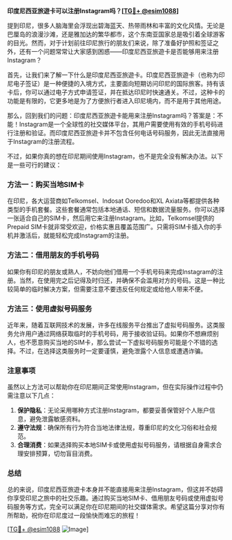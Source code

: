 **印度尼西亚旅遊卡可以注册Instagram吗？[[TG💪+ @esim1088](https://t.me/s/esim1088)]**

提到印尼，很多人脑海里会浮现出碧海蓝天、热带雨林和丰富的文化风情。无论是巴厘岛的浪漫沙滩，还是雅加达的繁华都市，这个东南亚国家总是吸引着全球游客的目光。然而，对于计划前往印尼旅行的朋友们来说，除了准备好护照和签证之外，还有一个问题常常让大家感到困惑——印度尼西亚旅遊卡是否能够用来注册Instagram？

首先，让我们来了解一下什么是印度尼西亚旅遊卡。印度尼西亚旅遊卡（也称为印尼电子签证）是一种便捷的入境方式，主要面向短期访问印尼的国际旅客。持有该卡后，你可以通过电子方式申请签证，并在抵达印尼时快速通关。不过，这种卡的功能是有限的，它更多地是为了方便旅行者进入印尼境内，而不是用于其他用途。

那么，回到我们的问题：印度尼西亚旅遊卡能用来注册Instagram吗？答案是：不能！Instagram是一个全球性的社交媒体平台，其用户需要使用有效的手机号码进行注册和验证。而印度尼西亚旅遊卡并不包含任何电话号码服务，因此无法直接用于Instagram的注册流程。

不过，如果你真的想在印尼期间使用Instagram，也不是完全没有解决办法。以下是一些可行的建议：

### 方法一：购买当地SIM卡

在印尼，各大运营商如Telkomsel、Indosat Ooredoo和XL Axiata等都提供各种类型的手机套餐。这些套餐通常包括本地通话、短信和数据流量服务。你可以选择一张适合自己的SIM卡，然后用它来注册Instagram。比如，Telkomsel提供的Prepaid SIM卡就非常受欢迎，价格实惠且覆盖范围广。只需将SIM卡插入你的手机并激活后，就能轻松完成Instagram的注册。

### 方法二：借用朋友的手机号码

如果你有印尼的朋友或熟人，不妨向他们借用一个手机号码来完成Instagram的注册。当然，在使用完之后记得及时归还，并确保不会滥用对方的号码。这是一种比较简单的临时解决方案，但需要注意不要违反任何规定或给他人带来不便。

### 方法三：使用虚拟号码服务

近年来，随着互联网技术的发展，许多在线服务平台推出了虚拟号码服务。这类服务允许用户通过网络获取临时的手机号码，用于接收验证码。如果你不想麻烦别人，也不愿意购买当地的SIM卡，那么尝试一下虚拟号码服务可能是个不错的选择。不过，在选择这类服务时一定要谨慎，避免泄露个人信息或遭遇诈骗。

### 注意事项

虽然以上方法可以帮助你在印尼期间正常使用Instagram，但在实际操作过程中仍需注意以下几点：

1. **保护隐私**：无论采用哪种方式注册Instagram，都要妥善保管好个人账户信息，避免泄露敏感资料。
2. **遵守法规**：确保所有行为符合当地法律法规，尊重印尼的文化习俗和社会规范。
3. **合理消费**：如果选择购买本地SIM卡或使用虚拟号码服务，请根据自身需求合理安排预算，切勿盲目消费。

### 总结

总的来说，印度尼西亚旅遊卡本身并不能直接用来注册Instagram，但这并不妨碍你享受印尼之旅中的社交乐趣。通过购买当地SIM卡、借用朋友号码或使用虚拟号码服务等方式，完全可以满足你在印尼期间的社交媒体需求。希望这篇分享对你有所帮助，祝你在印尼度过一段愉快而难忘的旅程！

[[TG💪+ @esim1088](https://t.me/s/esim1088) ![Image](https://i.postimg.cc/4NQfJmqS/Snipaste-2025-05-13-00-14-12.png)]